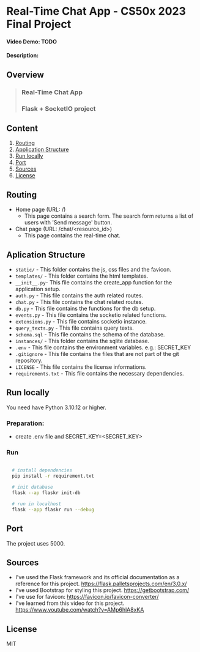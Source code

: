 # Real-Time Chat App - CS50x 2023 Final Project
#### Video Demo: TODO
#### Description:

## Overview

> ### Real-Time Chat App
> ### Flask + SocketIO project

## Content

1. [Routing](#routing)
2. [Application Structure](#application-structure)
3. [Run locally](#run-locally)
4. [Port](#port)
5. [Sources](#sources)
6. [License](#license)


## Routing

- Home page (URL: /)
  - This page contains a search form. The search form returns a list of users with 'Send message' button.
- Chat page (URL: /chat/<resource_id>)
  - This page contains the real-time chat.

## Aplication Structure

- `static/` - This folder contains the js, css files and the favicon.
- `templates/` - This folder contains the html templates.
- `__init__.py`- This file contains the create_app function for the application setup.
- `auth.py` - This file contains the auth related routes.
- `chat.py` - This file contains the chat related routes.
- `db.py` - This file contains the functions for the db setup.
- `events.py` - This file contains the socketio related functions.
- `extensions.py` - This file contains socketio instance.
- `query_texts.py` - This file contains query texts.
- `schema.sql` - This file contains the schema of the database.
- `instances/` - This folder contains the sqlite database.
- `.env` - This file contains the environment variables. e.g.: SECRET_KEY
- `.gitignore` - This file contains the files that are not part of the git repository.
- `LICENSE` - This file contains the license informations.
- `requirements.txt` - This file contains the necessary dependencies.


## Run locally

You need have Python 3.10.12 or higher.

### Preparation:

- create .env file and SECRET_KEY=<SECRET_KEY>

### Run
```sh

  # install dependencies
  pip install -r requirement.txt

  # init database
  flask --ap flaskr init-db 

  # run in localhost
  flask --app flaskr run --debug
```

## Port

The project uses 5000.

## Sources
- I've used the Flask framework and its official documentation as a reference for this project.
https://flask.palletsprojects.com/en/3.0.x/
- I've used Bootstrap for styling this project.
https://getbootstrap.com/
- I've use for favicon:
https://favicon.io/favicon-converter/
- I've learned from this video for this project.
https://www.youtube.com/watch?v=AMp6hlA8xKA

## License

MIT
